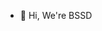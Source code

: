 - 👋 Hi, We're BSSD

<!---
bssd-co-ltd/bssd-co-ltd is a ✨ special ✨ repository because its `README.md` (this file) appears on your GitHub profile.
You can click the Preview link to take a look at your changes.
--->
